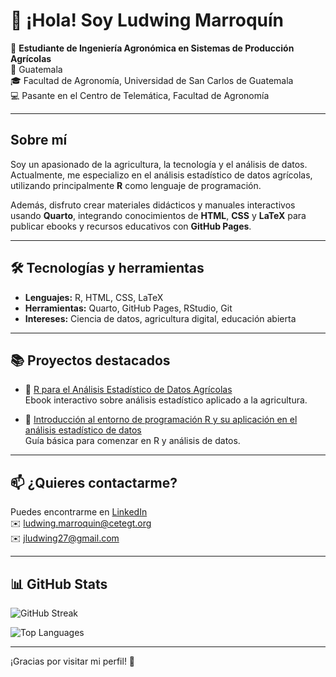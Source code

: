 # 👋 ¡Hola! Soy Ludwing Marroquín

🌱 **Estudiante de Ingeniería Agronómica en Sistemas de Producción Agrícolas**  
📍 Guatemala  
🎓 Facultad de Agronomía, Universidad de San Carlos de Guatemala  
💻 Pasante en el Centro de Telemática, Facultad de Agronomía

---

## Sobre mí

Soy un apasionado de la agricultura, la tecnología y el análisis de datos. Actualmente, me especializo en el análisis estadístico de datos agrícolas, utilizando principalmente **R** como lenguaje de programación.

Además, disfruto crear materiales didácticos y manuales interactivos usando **Quarto**, integrando conocimientos de **HTML**, **CSS** y **LaTeX** para publicar ebooks y recursos educativos con **GitHub Pages**.

---

## 🛠️ Tecnologías y herramientas

- **Lenguajes:** R, HTML, CSS, LaTeX  
- **Herramientas:** Quarto, GitHub Pages, RStudio, Git  
- **Intereses:** Ciencia de datos, agricultura digital, educación abierta

---

## 📚 Proyectos destacados

- 📖 [R para el Análisis Estadístico de Datos Agrícolas](https://ludwing-mj.github.io/R-para-el-analisis-estadistico-de-datos-/)  
  Ebook interactivo sobre análisis estadístico aplicado a la agricultura.

- 📖 [Introducción al entorno de programación R y su aplicación en el análisis estadístico de datos](https://introduccion-r-cete.vercel.app/)  
  Guía básica para comenzar en R y análisis de datos.

---



## 📫 ¿Quieres contactarme?

Puedes encontrarme en [LinkedIn](https://www.linkedin.com/in/ludwing-mj/)  
✉️ ludwing.marroquin@cetegt.org  
✉️ jludwing27@gmail.com

---
## 📊 GitHub Stats

![GitHub Streak](https://streak-stats.demolab.com?user=Ludwing-MJ&theme=radical&locale=es&mode=weekly)

![Top Languages](https://github-readme-stats.vercel.app/api/top-langs/?username=Ludwing-MJ&layout=compact&theme=radical&locale=es)

---

¡Gracias por visitar mi perfil! 🚀
